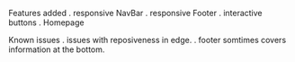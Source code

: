 Features added 
 . responsive NavBar
 . responsive Footer 
 . interactive buttons
 . Homepage
 
Known issues
  . issues with reposiveness in edge.
  . footer somtimes covers information at the bottom.

